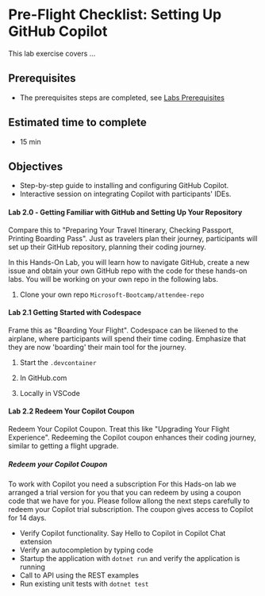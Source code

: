 # Pre-Flight Checklist: Setting Up GitHub Copilot 
This lab exercise covers ...

## Prerequisites
- The prerequisites steps are completed, see [Labs Prerequisites](https://github.com/XpiritBV/Copilot-Bootcamp#labs-prerequisites)

## Estimated time to complete
- 15 min

## Objectives
- Step-by-step guide to installing and configuring GitHub Copilot.
- Interactive session on integrating Copilot with participants' IDEs.

#### Lab 2.0 ‐ Getting Familiar with GitHub and Setting Up Your Repository
Compare this to "Preparing Your Travel Itinerary, Checking Passport, Printing Boarding Pass". Just as travelers plan their journey, participants will set up their GitHub repository, planning their coding journey.

In this Hands-On Lab, you will learn how to navigate GitHub, create a new issue and obtain your own GitHub repo with the code for these hands-on labs. You will be working on your own repo in the following labs.

1. Clone your own repo `Microsoft-Bootcamp/attendee-repo`


#### Lab 2.1 Getting Started with Codespace
Frame this as "Boarding Your Flight". Codespace can be likened to the airplane, where participants will spend their time coding. Emphasize that they are now 'boarding' their main tool for the journey.

1. Start the `.devcontainer`

2. In GitHub.com
2. Locally in VSCode

#### Lab 2.2 Redeem Your Copilot Coupon
Redeem Your Copilot Coupon. Treat this like "Upgrading Your Flight Experience". Redeeming the Copilot coupon enhances their coding journey, similar to getting a flight upgrade.

##### Redeem your Copilot Coupon
To work with Copilot you need a subscription For this Hads-on lab we arranged a trial version for you that you can redeem by using a coupon code that we have for you. Please follow allong the next steps carefully to redeem your Copilot trial subscription. The coupon gives access to Copilot for 14 days.


- Verify Copilot functionality. Say Hello to Copilot in Copilot Chat extension
- Verify an autocompletion by typing code
- Startup the application with `dotnet run` and verify the application is running
- Call to API using the REST examples
- Run existing unit tests with `dotnet test`